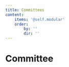 ```yaml
---
title: Committees
content:
    items: '@self.modular'
    order:
        by: ''
        dir: ''
---
```


# Committee